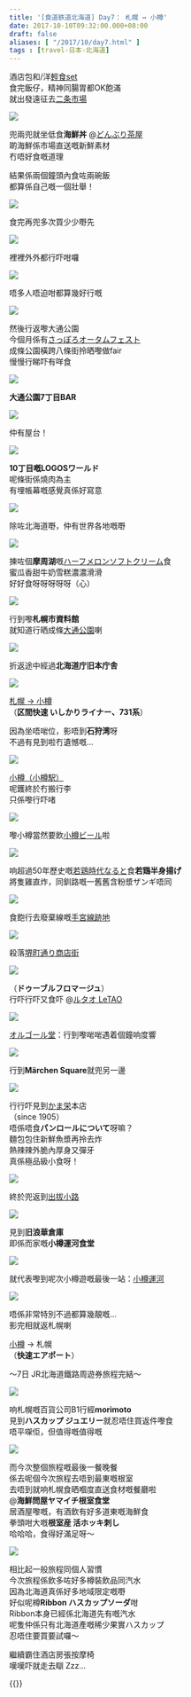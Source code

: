```yaml
---
title: '[食道鉄道北海道] Day7： 札幌 ↔ 小樽'
date: 2017-10-10T09:32:00.000+08:00
draft: false
aliases: [ "/2017/10/day7.html" ]
tags : [travel-日本-北海道]
---
```


酒店包和/洋[輕食set](https://hidie.net/hokkaido7a/)  
食完飯仔，精神同腸胃都OK飽滿  
就出發遠征去[二条市場](https://hidie.net/hokkaido7c/)  

![](/images/hokkaido7b.jpg)

兜兩兜就坐低食**海鮮丼** @[どんぶり茶屋](https://hidie.net/hokkaido7b/)  
啲海鮮係市場直送嘅新鮮素材  
冇唔好食嘅道理  
  
結果係兩個鐘頭內食咗兩碗飯  
都算係自己嘅一個壯舉！  

![](/images/hokkaido7c1.jpg)

食完再兜多次買少少嘢先  

![](/images/hokkaido7c2.jpg)

裡裡外外都行吓咁囉  

![](/images/hokkaido7c.jpg)

唔多人唔迫咁都算幾好行嘅  

![](/images/hokkaido7d1.jpg)

然後行返嚟大通公園  
今個月係有[さっぽろオータムフェスト](https://hidie.net/hokkaido7d/)  
成條公園橫跨八條街拎晒嚟做fair  
慢慢行睇吓有咩食  

![](/images/hokkaido7d2.jpg)

**大通公園7丁目BAR**  

![](/images/hokkaido7d3.jpg)

仲有屋台！  

![](/images/hokkaido7d4.jpg)

**10丁目嘅LOGOSワールド**  
呢條街係燒肉為主  
有埋帳幕嘅感覺真係好寫意  

![](/images/hokkaido7d5.jpg)

除咗北海道嘢，仲有世界各地嘅嘢  

![](/images/hokkaido7e.jpg)

揀咗個**摩周湖**嘅[ハーフメロンソフトクリーム](https://hidie.net/hokkaido7e/)食  
蜜瓜香甜牛奶雪糕濃濃滑滑  
好好食呀呀呀呀呀（心）  

![](/images/hokkaido7f0.jpg)

行到嚟**札幌市資料館**  
就知道行晒成條[大通公園](https://hidie.net/hokkaido7f/)喇  

![](/images/hokkaido7f.jpg)

折返途中經過**北海道庁旧本庁舎**  

![](/images/hokkaido7g.jpg)

[札幌 → 小樽](https://hidie.net/hokkaido7g/)  
（**区間快速 いしかりライナー、731系**）  
  
因為坐唔啱位，影唔到**石狩湾**呀  
不過有見到啦冇遺憾嘅...  

![](/images/hokkaido7h.jpg)

[小樽（小樽駅）](https://hidie.net/hokkaido7h/)  
呢鑊終於冇搬行李  
只係嚟行吓啫  

![](/images/hokkaido7i.jpg)

嚟小樽當然要飲[小樽ビール](https://hidie.net/hokkaido7i/)啦  

![](/images/hokkaido7j.jpg)

响超過50年歷史嘅[若鶏時代なると](https://hidie.net/hokkaido7j/)食**若鶏半身揚げ**  
將隻雞直炸，同釧路嘅一舊舊含粉漿ザンギ唔同  

![](/images/hokkaido7l.jpg)

食飽行去廢棄線嘅[手宮線跡地](https://hidie.net/hokkaido7l/)  

![](/images/hokkaido7n.jpg)

殺落[堺町通り商店街](https://hidie.net/hokkaido7n/)  

![](/images/hokkaido7o.jpg)

（**ドゥーブルフロマージュ**）  
行吓行吓又食吓 @[ルタオ LeTAO](https://hidie.net/hokkaido7o/)  

![](/images/hokkaido7p0.jpg)

[オルゴール堂](https://hidie.net/hokkaido7o/)：行到嚟啱啱遇着個鐘响度響  

![](/images/hokkaido7p.jpg)

行到**Märchen Square**就兜另一邊  

![](/images/hokkaido7q.jpg)

行行吓見到[かま栄](https://hidie.net/hokkaido7q/)本店  
（since 1905）  
唔係唔食**パンロールについて**呀嘛？  
麵包包住新鮮魚漿再拎去炸  
熱辣辣外脆內厚身又彈牙  
真係極品級小食呀！  

![](/images/hokkaido7r.jpg)

終於兜返到[出拔小路](https://hidie.net/hokkaido7r/)  

![](/images/hokkaido7s1.jpg)

見到**旧浪華倉庫**  
即係而家嘅**小樽運河食堂**  

![](/images/hokkaido7s.jpg)

就代表嚟到呢次小樽遊嘅最後一站：[小樽運河](https://hidie.net/hokkaido7s/)  

![](/images/hokkaido7s2.jpg)

唔係非常特別不過都算幾靚嘅...  
影完相就返札幌喇  
  
[小樽](https://hidie.net/hokkaido7/) → 札幌  
（**快速エアポート**）  
  
～7日 JR北海道鐵路周遊券旅程完結～  
  
  

[![](https://c1.staticflickr.com/5/4511/37170851080_f2709a9936_z.jpg)](https://c1.staticflickr.com/5/4511/37170851080_f2709a9936_z.jpg)

响札幌嘅百貨公司B1行經**morimoto**  
見到**ハスカップ ジュエリー**就忍唔住買返件嚟食  
唔平㗎佢，但值得嘅值得嘅  

[![](https://c1.staticflickr.com/5/4504/23576111278_35a634d473_z.jpg)](https://c1.staticflickr.com/5/4504/23576111278_35a634d473_z.jpg)

而今次整個旅程嘅最後一餐晚餐  
係去呢個今次旅程去唔到最東嘅根室  
去唔到就响札幌食晒嗰度直送食材嘅餐廳啦  
@**海鮮問屋ヤマイチ根室食堂**  
居酒屋嚟嘅，有酒飲有好多道東嘅海鮮食  
拳頭咁大嘅**根室産 活ホッキ刺し**  
哈哈哈，食得好滿足呀～  

[![](https://c1.staticflickr.com/5/4429/37397356852_cb2da50eae_z.jpg)](https://c1.staticflickr.com/5/4429/37397356852_cb2da50eae_z.jpg)

相比起一般旅程同個人習慣  
今次旅程係飲多咗好多樽裝飲品同汽水  
因為北海道真係好多地域限定嘅嘢  
好似呢樽**Ribbon ハスカップソーダ**咁  
Ribbon本身已經係北海道先有嘅汽水  
呢隻仲係只有北海道產嘅稀少果實ハスカップ  
忍唔住要買要試囉～  
  
  
繼續霸住酒店房張按摩椅  
嘆嘆吓就走去瞓 Zzz...  
  
  
{{<hokkaido>}}
